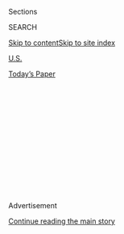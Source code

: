 <div id="app">

<div>

<div>

<div>

<div class="NYTAppHideMasthead css-1q2w90k e1suatyy0">

<div class="section css-ui9rw0 e1suatyy2">

<div class="css-eph4ug er09x8g0">

<div class="css-6n7j50">

</div>

<span class="css-1dv1kvn">Sections</span>

<div class="css-10488qs">

<span class="css-1dv1kvn">SEARCH</span>

</div>

[Skip to content](#site-content)[Skip to site
index](#site-index)

</div>

<div id="masthead-section-label" class="css-1wr3we4 eaxe0e00">

[U.S.](https://www.nytimes3xbfgragh.onion/section/us)

</div>

<div class="css-10698na e1huz5gh0">

</div>

</div>

<div id="masthead-bar-one" class="section hasLinks css-15hmgas e1csuq9d3">

<div class="css-uqyvli e1csuq9d0">

</div>

<div class="css-1uqjmks e1csuq9d1">

</div>

<div class="css-9e9ivx">

[](https://myaccount.nytimes3xbfgragh.onion/auth/login?response_type=cookie&client_id=vi)

</div>

<div class="css-1bvtpon e1csuq9d2">

[Today’s
Paper](https://www.nytimes3xbfgragh.onion/section/todayspaper)

</div>

</div>

</div>

</div>

<div data-aria-hidden="false">

<div id="site-content" data-role="main">

<div>

<div class="css-1aor85t" style="opacity:0.000000001;z-index:-1;visibility:hidden">

<div class="css-1hqnpie">

<div class="css-epjblv">

<span class="css-17xtcya">[U.S.](/section/us)</span><span class="css-x15j1o">|</span><span class="css-fwqvlz">New
Students Show Diversity of U.C.’s Freshman
Class</span>

</div>

<div class="css-k008qs">

<div class="css-1iwv8en">

<span class="css-18z7m18"></span>

<div>

</div>

</div>

<span class="css-1n6z4y">https://nyti.ms/33wSTYg</span>

<div class="css-1705lsu">

<div class="css-4xjgmj">

<div class="css-4skfbu" data-role="toolbar" data-aria-label="Social Media Share buttons, Save button, and Comments Panel with current comment count" data-testid="share-tools">

  - 
  - 
  - 
  - 
    
    <div class="css-6n7j50">
    
    </div>

  - 

</div>

</div>

</div>

</div>

</div>

</div>

<div class="css-13pd83m">

</div>

<div id="top-wrapper" class="css-1sy8kpn">

<div id="top-slug" class="css-l9onyx">

Advertisement

</div>

[Continue reading the main
story](#after-top)

<div class="ad top-wrapper" style="text-align:center;height:100%;display:block;min-height:250px">

<div id="top" class="place-ad" data-position="top" data-size-key="top">

</div>

</div>

<div id="after-top">

</div>

</div>

<div>

<div id="sponsor-wrapper" class="css-1hyfx7x">

<div id="sponsor-slug" class="css-19vbshk">

Supported by

</div>

[Continue reading the main
story](#after-sponsor)

<div id="sponsor" class="ad sponsor-wrapper" style="text-align:center;height:100%;display:block">

</div>

<div id="after-sponsor">

</div>

</div>

<div class="css-186x18t">

California Today

</div>

<div class="css-1vkm6nb ehdk2mb0">

# New Students Show Diversity of U.C.’s Freshman Class

</div>

Thursday: Meet more students in the historic incoming class at the
University of California. Also: School reopening becomes more
complicated.

<div class="css-18e8msd">

<div class="css-vp77d3 epjyd6m0">

<div class="css-hus3qt ey68jwv0" data-aria-hidden="true">

[![Jill
Cowan](https://static01.graylady3jvrrxbe.onion/images/2018/12/10/multimedia/author-jill-cowan/author-jill-cowan-thumbLarge.png
"Jill Cowan")](https://www.nytimes3xbfgragh.onion/by/jill-cowan)

</div>

<div class="css-1baulvz">

By [<span class="css-1baulvz last-byline" itemprop="name">Jill
Cowan</span>](https://www.nytimes3xbfgragh.onion/by/jill-cowan)

</div>

</div>

  - Aug. 6,
    2020

  - 
    
    <div class="css-4xjgmj">
    
    <div class="css-d8bdto" data-role="toolbar" data-aria-label="Social Media Share buttons, Save button, and Comments Panel with current comment count" data-testid="share-tools">
    
      - 
      - 
      - 
      - 
        
        <div class="css-6n7j50">
        
        </div>
    
      - 
    
    </div>
    
    </div>

</div>

</div>

<div class="section meteredContent css-1r7ky0e" name="articleBody" itemprop="articleBody">

<div class="css-79elbk" data-testid="photoviewer-wrapper">

<div class="css-z3e15g" data-testid="photoviewer-wrapper-hidden">

</div>

<div class="css-1a48zt4 ehw59r15" data-testid="photoviewer-children">

![<span class="css-16f3y1r e13ogyst0" data-aria-hidden="true">The U.C.
Davis campus in
June.</span><span class="css-cnj6d5 e1z0qqy90" itemprop="copyrightHolder"><span class="css-1ly73wi e1tej78p0">Credit...</span><span>Tommy
Ly for The New York
Times</span></span>](https://static01.graylady3jvrrxbe.onion/images/2020/08/06/us/06daviscatoday/merlin_173814255_6b234d33-08c3-46a1-8392-ca3eb4f7ecdc-articleLarge.jpg?quality=75&auto=webp&disable=upscale)

</div>

</div>

<div class="css-1fanzo5 StoryBodyCompanionColumn">

<div class="css-53u6y8">

*Good morning.*

**For the first time in the university’s history, Chicano or Latino
students made up the biggest group of Californians** **[admitted to the
freshman class of the University of California, at 36
percent](https://www.ucop.edu/institutional-research-academic-planning/_files/factsheets/2020/fall-2020-admission-table-2-1.pdf).**

**Yesterday, we introduced you to two of those students. And today,
we’re introducing you to a couple
more:**

## Erick Tobar

</div>

</div>

<div class="css-79elbk" data-testid="photoviewer-wrapper">

<div class="css-z3e15g" data-testid="photoviewer-wrapper-hidden">

</div>

<div class="css-1a48zt4 ehw59r15" data-testid="photoviewer-children">

<div class="css-1xdhyk6 erfvjey0">

<span class="css-1ly73wi e1tej78p0">Image</span>

<div class="css-zjzyr8">

<div data-testid="lazyimage-container" style="height:257.77777777777777px">

</div>

</div>

</div>

<span class="css-16f3y1r e13ogyst0" data-aria-hidden="true">A family
photo. From left, Ashley Tobar, Juan Tobar, Kennedy Tobar, Marta Batres,
Dora Tobar, Marta Tobar and Erick
Tobar.</span><span class="css-cnj6d5 e1z0qqy90" itemprop="copyrightHolder"><span class="css-1ly73wi e1tej78p0">Credit...</span><span>Dora
Tobar</span></span>

</div>

</div>

<div class="css-1fanzo5 StoryBodyCompanionColumn">

<div class="css-53u6y8">

Six years ago, Dora and Erick Tobar — now 17 and 21 — moved to the Bay
Area after living in Guatemala.

Their father, whom they lived with while their mother lived in the San
Rafael area and cleaned houses, had been killed not long before.

</div>

</div>

<div class="css-1fanzo5 StoryBodyCompanionColumn">

<div class="css-53u6y8">

“It was the hardest day I ever lived,” Mr. Tobar said. He remembers
vividly hearing gunshots as he headed to an uncle’s house, followed by
the horror of learning that his father and uncle had been gunned down.

At first, the siblings stayed in Guatemala with relatives. But it became
too difficult, so their mother brought them to join her.

In the United States, Mr. Tobar said school was a top priority, but when
their mother had to stop working for health reasons, it was up to them
to keep the family afloat.

For Mr. Tobar, that meant working at a carwash and an elder care home
while finishing high school and, more recently, attending community
college.

*\[Read the* [*first part of this
series*](https://www.nytimes3xbfgragh.onion/2020/08/05/us/university-california-latino-students.html?smid=tw-share)*.\]*

There wasn’t much time to hang out with friends or for extracurricular
activities.

</div>

</div>

<div class="css-1fanzo5 StoryBodyCompanionColumn">

<div class="css-53u6y8">

This year, Mr. Tobar will start school at U.C. Davis.

“I want to get into a U.C.,” he recalled thinking, “so I can prove to
myself I have the capacity to do it.”

He wants to become a certified public accountant. Eventually, he said,
he wants to continue on to graduate degrees and start businesses, like a
cafe with his brother.

His sister, Ms. Tobar, credited her older siblings for helping her take
advantage of opportunities to volunteer and travel.

In high school, Ms. Tobar visited Arizona for a solo backpacking trip
and helped build houses in the Dominican Republic.

She got into several colleges, including U.C. Merced. But Ms. Tobar will
instead attend San Francisco State University, because it has a criminal
justice major.

“As a Latina, I want to show women they can also work as a police
officer,” she said.

Ms. Tobar said that she understood why protests erupted calling for
justice for Black and, in California especially, Latino victims of
police violence.

*\[Read about* [*calls to defund the
police*](https://www.nytimes3xbfgragh.onion/2020/06/09/us/ca-defund-police.html)
*in California.\]*

But she said she believed that “there are officers who want to take care
of us and make sure we’re safe.”

</div>

</div>

<div class="css-1fanzo5 StoryBodyCompanionColumn">

<div class="css-53u6y8">

Ultimately, Ms. Tobar said she planned to become an agent for the F.B.I.
before starting her own security company.

She was inspired, she said, in part by the loss of her father.

Both Tobar siblings said their mother has watched their ascent proudly.

## Dalia Rangel Perez

</div>

</div>

<div class="css-79elbk" data-testid="photoviewer-wrapper">

<div class="css-z3e15g" data-testid="photoviewer-wrapper-hidden">

</div>

<div class="css-1a48zt4 ehw59r15" data-testid="photoviewer-children">

<div class="css-1xdhyk6 erfvjey0">

<span class="css-1ly73wi e1tej78p0">Image</span>

<div class="css-zjzyr8">

<div data-testid="lazyimage-container" style="height:458.2px">

</div>

</div>

</div>

<span class="css-16f3y1r e13ogyst0" data-aria-hidden="true">Dalia Rangel
Perez celebrating her
graduation.</span><span class="css-cnj6d5 e1z0qqy90" itemprop="copyrightHolder"><span class="css-1ly73wi e1tej78p0">Credit...</span><span>Dalia
Rangel Perez</span></span>

</div>

</div>

<div class="css-1fanzo5 StoryBodyCompanionColumn">

<div class="css-53u6y8">

Recently, it’s been hot in Thermal, the small Coachella Valley community
where Dalia Rangel Perez, 18, has been gearing up to start her career at
U.C. Berkeley.

“The weather is around 120 right now,” she said late last month,
speaking from the trailer where she lives with her family.

She thinks about her parents, who are essential farmworkers, and others
like them.

“It’s incredibly difficult,” she said. “It’s heart wrenching.”

Ms. Rangel Perez grew up with the language of farmworker activism in her
home, she said — her father, brother and sister all work with United
Farm Workers — and it’s shaped her desire to become an immigration
lawyer.

</div>

</div>

<div class="css-1fanzo5 StoryBodyCompanionColumn">

<div class="css-53u6y8">

Her family immigrated from Mexicali when she was 3.

At first, they lived in a labor camp not unlike the ones where many
farmworkers still live, packed together and vulnerable.

Ms. Rangel Perez said her memories are vague of her first home in
California, but she recalled “the whites of the walls,” and that there
was “nothing except for a mattress,” for her family of five.

Later, when they lived in a one-room trailer, she remembered roaches
almost like pets, everyone sleeping on the same bed, “our skin being
kind of like a marshmallow being melted into each other,” when it was
summer.

“I hated it,” she said.

Ms. Rangel Perez said she’s sad she won’t be able to get to campus soon
to start her first semester. She plans to stay with her sister in
Bakersfield to study, since she doesn’t have internet access at home in
Thermal.

She still hasn’t been to Berkeley. And although she’s nervous about
being in a new environment, Ms. Rangel Perez looks forward to seeing it
for herself.

*(This article is part of the* [*California
Today*](https://www.nytimes3xbfgragh.onion/column/california-today)
*newsletter.* [*Sign
up*](https://www.nytimes3xbfgragh.onion/newsletters/california-today)
*to get it by
email.)*

-----

## Here’s what else to know today

</div>

</div>

<div class="css-79elbk" data-testid="photoviewer-wrapper">

<div class="css-z3e15g" data-testid="photoviewer-wrapper-hidden">

</div>

<div class="css-1a48zt4 ehw59r15" data-testid="photoviewer-children">

<div class="css-1xdhyk6 erfvjey0">

<span class="css-1ly73wi e1tej78p0">Image</span>

<div class="css-zjzyr8">

<div data-testid="lazyimage-container" style="height:273.88888888888886px">

</div>

</div>

</div>

<span class="css-16f3y1r e13ogyst0" data-aria-hidden="true">A reminder
outside Theodore Judah Elementary School in Sacramento in
April.</span><span class="css-cnj6d5 e1z0qqy90" itemprop="copyrightHolder"><span class="css-1ly73wi e1tej78p0">Credit...</span><span>Rich
Pedroncelli/Associated Press</span></span>

</div>

</div>

<div class="css-1fanzo5 StoryBodyCompanionColumn">

<div class="css-53u6y8">

  - **Schools in the Sacramento region and across the state are weighing
    whether to take advantage of a complex waiver process** that would
    allow some elementary schools in some counties to reopen for
    in-person instructions. One extra confounding factor is that —
    thanks to a technical problem — the state [is not adding or taking
    counties off its county monitoring
    list](https://ktla.com/news/california/no-counties-will-be-removed-added-from-covid-19-watchlist-amid-californias-data-issues/).
    \[[The Sacramento
    Bee](https://www.sacbee.com/news/coronavirus/article244717802.html)\]

<!-- end list -->

  - **A small group of pro-charter-school parents in Orange County
    rallied** in front of the Santa Ana teachers’ union, calling on the
    state to reopen physical classrooms. \[[The Orange County
    Register](https://www.ocregister.com/2020/08/04/these-o-c-parents-have-a-message-for-gov-newsom-teachers-unions-open-up-the-schools/)\]

*Read about the details of the state’s plan for schools. \[*[*The New
York
Times*](https://www.nytimes3xbfgragh.onion/2020/07/17/us/california-schools-reopening-newsom.html)*\]*

*Also,* ***please help us understand how you’ll be teaching in the
fall.*** *If you’re a teacher, what will your remote classroom look
like? Are you preparing to get back into school eventually? Please fill
out this form. \[*[*The New York
Times*](https://www.nytimes3xbfgragh.onion/2020/08/05/reader-center/teachers-show-us-how-the-coronavirus-is-changing-your-classroom.html?referringSource=articleShare)*\]*

  - **Small businesses in ethnic enclaves like South Los Angeles,
    Chinatown and Boyle Heights are some of the most endangered** in the
    coronavirus economic crisis. If they close, it could accelerate
    gentrification. \[[The Washington
    Post\]](https://www.washingtonpost.com/business/2020/07/31/ethnic-enclaves-gentrification-coronavirus/?arc404=true)

  - **California lawmakers are scrambling to prevent an eviction
    catastrophe.** They don’t have much time before some protections are
    set to end. \[[The San Francisco
    Chronicle](https://www.sfchronicle.com/politics/article/Rent-is-coming-due-in-California-Two-weeks-to-15452787.php)\]

  - And more than half of the members of the State Legislature **signed
    on to a call to Gov. Gavin Newsom to immediately pay unemployment
    benefits to Californians** caught in what the lawmakers described as
    a broken system: “Millions of our constituents have had no income
    for months.” \[[The Los Angeles
    Times](https://www.latimes.com/california/story/2020-08-05/california-legislature-edd-changes-unemployment-benefits-newsom)\]

  - **Following reports of restriction-flouting mansion parties**,
    including a high-profile [one that ended in a deadly
    shooting](https://www.nytimes3xbfgragh.onion/2020/08/04/us/la-mansion-party-shooting.html),
    Mayor Eric Garcetti of Los Angeles said he’d authorize the city to
    shut off power and water services to violators. \[[The Los Angeles
    Times](https://www.latimes.com/california/story/2020-08-05/residents-holding-large-parties-may-have-their-water-and-power-shut-off-garcetti-says)\]

  - The timing couldn’t be more on the nose: **With the Chinese-owned
    TikTok mired in a geopolitical morass, Facebook-owned Instagram
    released Reels,** a direct competitor that allows users to create
    and share 15-second videos. \[[The New York
    Times](https://www.nytimes3xbfgragh.onion/2020/08/05/technology/tiktok-facebook-instagram-reels.html)\]

  - The idea of the lone culinary auteur is eroding, as the food world
    confronts toxic kitchen culture. Now, Tejal Rao, The Times’s
    California restaurant critic, wonders if **there are ways to
    acknowledge the work of everyone who makes a restaurant**. \[[The
    New York
    Times](https://www.nytimes3xbfgragh.onion/2020/08/04/dining/chef-restaurant-culture.html)\]

-----

</div>

</div>

<div class="css-1fanzo5 StoryBodyCompanionColumn">

<div class="css-53u6y8">

*California Today goes live at 6:30 a.m. Pacific time weekdays. Tell us
what you want to see:*
[*CAtoday@NYTimes.com*](mailto:CAtoday@NYTimes.com)*. Were you forwarded
this email?* [*Sign up for California Today
here*](https://www.nytimes3xbfgragh.onion/newsletters/california-today?module=inline)
*and* [*read every edition online
here*](https://www.nytimes3xbfgragh.onion/column/california-today)*.*

*Jill Cowan grew up in Orange County, went to school at U.C. Berkeley
and has reported all over the state, including the Bay Area, Bakersfield
and Los Angeles — but she always wants to see more. Follow along here or
on* [*Twitter*](https://twitter.com/JillCowan)*.*

*California Today is edited by Julie Bloom, who grew up in Los Angeles
and graduated from U.C. Berkeley.*

</div>

</div>

</div>

<div>

</div>

<div>

</div>

<div>

</div>

<div>

<div id="bottom-wrapper" class="css-1ede5it">

<div id="bottom-slug" class="css-l9onyx">

Advertisement

</div>

[Continue reading the main
story](#after-bottom)

<div id="bottom" class="ad bottom-wrapper" style="text-align:center;height:100%;display:block;min-height:90px">

</div>

<div id="after-bottom">

</div>

</div>

</div>

</div>

</div>

## Site Index

<div>

</div>

## Site Information Navigation

  - [© <span>2020</span> <span>The New York Times
    Company</span>](https://help.nytimes3xbfgragh.onion/hc/en-us/articles/115014792127-Copyright-notice)

<!-- end list -->

  - [NYTCo](https://www.nytco.com/)
  - [Contact
    Us](https://help.nytimes3xbfgragh.onion/hc/en-us/articles/115015385887-Contact-Us)
  - [Work with us](https://www.nytco.com/careers/)
  - [Advertise](https://nytmediakit.com/)
  - [T Brand Studio](http://www.tbrandstudio.com/)
  - [Your Ad
    Choices](https://www.nytimes3xbfgragh.onion/privacy/cookie-policy#how-do-i-manage-trackers)
  - [Privacy](https://www.nytimes3xbfgragh.onion/privacy)
  - [Terms of
    Service](https://help.nytimes3xbfgragh.onion/hc/en-us/articles/115014893428-Terms-of-service)
  - [Terms of
    Sale](https://help.nytimes3xbfgragh.onion/hc/en-us/articles/115014893968-Terms-of-sale)
  - [Site
    Map](https://spiderbites.nytimes3xbfgragh.onion)
  - [Help](https://help.nytimes3xbfgragh.onion/hc/en-us)
  - [Subscriptions](https://www.nytimes3xbfgragh.onion/subscription?campaignId=37WXW)

</div>

</div>

</div>

</div>
